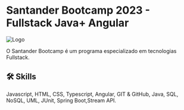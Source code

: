 
# Santander Bootcamp 2023 - Fullstack Java+ Angular

![Logo](https://hermes.dio.me/tracks/afebe5ed-2b18-438a-95b0-2c971e9aeff9.png)

O Santander Bootcamp é um programa especializado em tecnologias Fullstack.

## 🛠 Skills
Javascript, HTML, CSS, Typescript, Angular, GIT & GitHub, Java, SQL, NoSQL, UML, JUnit, Spring Boot,Stream API.

